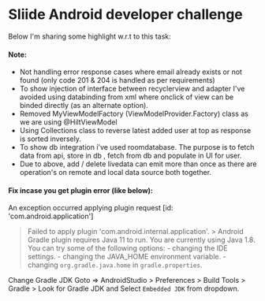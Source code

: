 # Sliide Android developer challenge 

Below I'm sharing some highlight w.r.t to this task:

####  Note:
- Not handling error response cases where email already exists or not found (only code 201 & 204 is handled as per requirements)
- To show injection of interface between recyclerview and adapter I've avoided using databinding from xml where onclick of view can be binded directly (as an alternate option).
- Removed MyViewModelFactory (ViewModelProvider.Factory) class as we are using @HiltViewModel
- Using Collections class to reverse latest added user at top as response is sorted inversely.
- To show db integration i've used roomdatabase. The purpose is to fetch data from api, store in db , fetch from db and populate in UI for user.
- Due to above, add / delete livedata can emit more than once as there are operation's on remote and local data source both together.

#### Fix incase you get plugin error (like below):

 An exception occurred applying plugin request [id: 'com.android.application']
 > Failed to apply plugin 'com.android.internal.application'.
    > Android Gradle plugin requires Java 11 to run. You are currently using Java 1.8.
      You can try some of the following options:
        - changing the IDE settings.
        - changing the JAVA_HOME environment variable.
        - changing `org.gradle.java.home` in `gradle.properties`.

 Change Gradle JDK
 Goto => AndroidStudio > Preferences > Build Tools > Gradle >  Look for Gradle JDK and Select `Embedded JDK` from dropdown.
